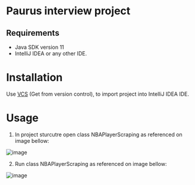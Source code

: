 # Paurus interview project

## Requirements
- Java SDK version 11
- IntelliJ IDEA or any other IDE.

# Installation

Use [VCS]("https://www.jetbrains.com/help/idea/set-up-a-git-repository.html#clone-repo") (Get from version control), to import project into  IntelliJ IDEA IDE.

# Usage
1. In project sturcutre open class NBAPlayerScraping as referenced on image bellow:

![image](https://user-images.githubusercontent.com/71169333/171960297-49b71ea2-9d60-40bd-99ea-d7e1d88bcc8d.png)

2. Run class NBAPlayerScraping as referenced on image bellow:

![image](https://user-images.githubusercontent.com/71169333/171960453-d7b312b0-41ac-4e68-ba55-6b34237673ed.png)
